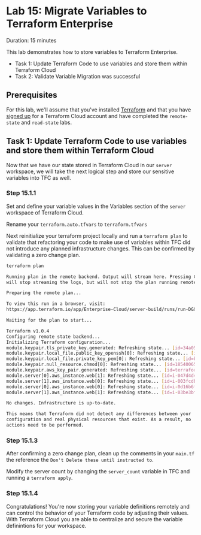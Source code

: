 # Lab 15: Migrate Variables to Terraform Enterprise

Duration: 15 minutes

This lab demonstrates how to store variables to Terraform Enterprise.

- Task 1: Update Terraform Code to use variables and store them within Terraform Cloud
- Task 2: Validate Variable Migration was successful
  
## Prerequisites

For this lab, we'll assume that you've installed [Terraform](https://www.terraform.io/downloads.html) and that you have [signed up](https://app.terraform.io/signup/account) for a Terraform Cloud account and have completed the `remote-state` and `read-state` labs.

## Task 1: Update Terraform Code to use variables and store them within Terraform Cloud

Now that we have our state stored in Terraform Cloud in our `server` workspace, we will take the next logical step and store our sensitive variables into TFC as well.


### Step 15.1.1

Set and define your variable values in the Variables section of the `server` workspace of Terraform Cloud.

Rename your `terraform.auto.tfvars` to `terraform.tfvars`

Next reinitialize your terraform project locally and run a `terraform plan` to validate that refactoring your code to make use of variables within TFC did not introduce any planned infrastructure changes.  This can be confirmed by validating a zero change plan.

```bash
terraform plan

Running plan in the remote backend. Output will stream here. Pressing Ctrl-C
will stop streaming the logs, but will not stop the plan running remotely.

Preparing the remote plan...

To view this run in a browser, visit:
https://app.terraform.io/app/Enterprise-Cloud/server-build/runs/run-DGXauYrWeB1xwwPx

Waiting for the plan to start...

Terraform v1.0.4
Configuring remote state backend...
Initializing Terraform configuration...
module.keypair.tls_private_key.generated: Refreshing state... [id=34a0559a16dc68108d30a76d9a5a7b25f8885e1e]
module.keypair.local_file.public_key_openssh[0]: Refreshing state... [id=0e346a51831a9bc96fd9ea142f8c35b4e1ade12b]
module.keypair.local_file.private_key_pem[0]: Refreshing state... [id=b7ac3f7125c4e3681fd38539b220c1abf01d1254]
module.keypair.null_resource.chmod[0]: Refreshing state... [id=1854006565944356631]
module.keypair.aws_key_pair.generated: Refreshing state... [id=terraform-nyl-ant-key]
module.server[0].aws_instance.web[1]: Refreshing state... [id=i-047d4d406e22e87f9]
module.server[1].aws_instance.web[0]: Refreshing state... [id=i-003fcdb877e575b26]
module.server[0].aws_instance.web[0]: Refreshing state... [id=i-0d16b6f6eda6b834e]
module.server[1].aws_instance.web[1]: Refreshing state... [id=i-03be3bf6ee29f5633]

No changes. Infrastructure is up-to-date.

This means that Terraform did not detect any differences between your
configuration and real physical resources that exist. As a result, no
actions need to be performed.
```

### Step 15.1.3
After confirming a zero change plan, clean up the comments in your `main.tf` the reference the `Don't Delete these until instructed to`.

Modify the server count by changing the `server_count` variable in TFC and running a `terraform apply`.

### Step 15.1.4

Congratulations! You're now storing your variable definitions remotely and can control the behavior of your Terraform code by adjusting their values. With Terraform Cloud you are able to centralize and secure the variable definintions for your workspace.
